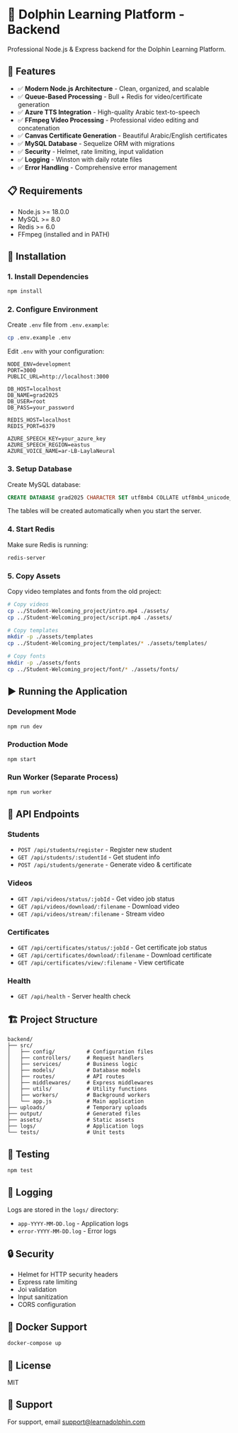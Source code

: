 # 🐬 Dolphin Learning Platform - Backend

Professional Node.js & Express backend for the Dolphin Learning Platform.

## 🚀 Features

- ✅ **Modern Node.js Architecture** - Clean, organized, and scalable
- ✅ **Queue-Based Processing** - Bull + Redis for video/certificate generation
- ✅ **Azure TTS Integration** - High-quality Arabic text-to-speech
- ✅ **FFmpeg Video Processing** - Professional video editing and concatenation
- ✅ **Canvas Certificate Generation** - Beautiful Arabic/English certificates
- ✅ **MySQL Database** - Sequelize ORM with migrations
- ✅ **Security** - Helmet, rate limiting, input validation
- ✅ **Logging** - Winston with daily rotate files
- ✅ **Error Handling** - Comprehensive error management

## 📋 Requirements

- Node.js >= 18.0.0
- MySQL >= 8.0
- Redis >= 6.0
- FFmpeg (installed and in PATH)

## 🔧 Installation

### 1. Install Dependencies

```bash
npm install
```

### 2. Configure Environment

Create `.env` file from `.env.example`:

```bash
cp .env.example .env
```

Edit `.env` with your configuration:

```env
NODE_ENV=development
PORT=3000
PUBLIC_URL=http://localhost:3000

DB_HOST=localhost
DB_NAME=grad2025
DB_USER=root
DB_PASS=your_password

REDIS_HOST=localhost
REDIS_PORT=6379

AZURE_SPEECH_KEY=your_azure_key
AZURE_SPEECH_REGION=eastus
AZURE_VOICE_NAME=ar-LB-LaylaNeural
```

### 3. Setup Database

Create MySQL database:

```sql
CREATE DATABASE grad2025 CHARACTER SET utf8mb4 COLLATE utf8mb4_unicode_ci;
```

The tables will be created automatically when you start the server.

### 4. Start Redis

Make sure Redis is running:

```bash
redis-server
```

### 5. Copy Assets

Copy video templates and fonts from the old project:

```bash
# Copy videos
cp ../Student-Welcoming_project/intro.mp4 ./assets/
cp ../Student-Welcoming_project/script.mp4 ./assets/

# Copy templates
mkdir -p ./assets/templates
cp ../Student-Welcoming_project/templates/* ./assets/templates/

# Copy fonts
mkdir -p ./assets/fonts
cp ../Student-Welcoming_project/font/* ./assets/fonts/
```

## ▶️ Running the Application

### Development Mode

```bash
npm run dev
```

### Production Mode

```bash
npm start
```

### Run Worker (Separate Process)

```bash
npm run worker
```

## 📡 API Endpoints

### Students

- `POST /api/students/register` - Register new student
- `GET /api/students/:studentId` - Get student info
- `POST /api/students/generate` - Generate video & certificate

### Videos

- `GET /api/videos/status/:jobId` - Get video job status
- `GET /api/videos/download/:filename` - Download video
- `GET /api/videos/stream/:filename` - Stream video

### Certificates

- `GET /api/certificates/status/:jobId` - Get certificate job status
- `GET /api/certificates/download/:filename` - Download certificate
- `GET /api/certificates/view/:filename` - View certificate

### Health

- `GET /api/health` - Server health check

## 🏗️ Project Structure

```
backend/
├── src/
│   ├── config/          # Configuration files
│   ├── controllers/     # Request handlers
│   ├── services/        # Business logic
│   ├── models/          # Database models
│   ├── routes/          # API routes
│   ├── middlewares/     # Express middlewares
│   ├── utils/           # Utility functions
│   ├── workers/         # Background workers
│   └── app.js           # Main application
├── uploads/             # Temporary uploads
├── output/              # Generated files
├── assets/              # Static assets
├── logs/                # Application logs
└── tests/               # Unit tests
```

## 🧪 Testing

```bash
npm test
```

## 📝 Logging

Logs are stored in the `logs/` directory:

- `app-YYYY-MM-DD.log` - Application logs
- `error-YYYY-MM-DD.log` - Error logs

## 🔒 Security

- Helmet for HTTP security headers
- Express rate limiting
- Joi validation
- Input sanitization
- CORS configuration

## 🐳 Docker Support

```bash
docker-compose up
```

## 📄 License

MIT

## 👥 Support

For support, email support@learnadolphin.com
